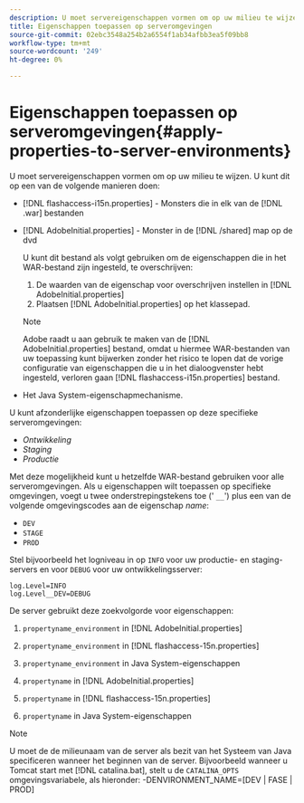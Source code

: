 ```yaml
---
description: U moet servereigenschappen vormen om op uw milieu te wijzen. U kunt dit op een van de volgende manieren doen
title: Eigenschappen toepassen op serveromgevingen
source-git-commit: 02ebc3548a254b2a6554f1ab34afbb3ea5f09bb8
workflow-type: tm+mt
source-wordcount: '249'
ht-degree: 0%

---
```


# Eigenschappen toepassen op serveromgevingen{#apply-properties-to-server-environments}

U moet servereigenschappen vormen om op uw milieu te wijzen. U kunt dit op een van de volgende manieren doen:

* [!DNL flashaccess-i15n.properties] - Monsters die in elk van de [!DNL .war] bestanden

* [!DNL AdobeInitial.properties] - Monster in de [!DNL /shared] map op de dvd

  U kunt dit bestand als volgt gebruiken om de eigenschappen die in het WAR-bestand zijn ingesteld, te overschrijven:

   1. De waarden van de eigenschap voor overschrijven instellen in [!DNL AdobeInitial.properties]
   1. Plaatsen [!DNL AdobeInitial.properties] op het klassepad.

  >[!NOTE]
  >
  >Adobe raadt u aan gebruik te maken van de [!DNL AdobeInitial.properties] bestand, omdat u hiermee WAR-bestanden van uw toepassing kunt bijwerken zonder het risico te lopen dat de vorige configuratie van eigenschappen die u in het dialoogvenster hebt ingesteld, verloren gaan [!DNL flashaccess-i15n.properties] bestand.

* Het Java System-eigenschapmechanisme.

U kunt afzonderlijke eigenschappen toepassen op deze specifieke serveromgevingen:

* *Ontwikkeling*
* *Staging*
* *Productie*

Met deze mogelijkheid kunt u hetzelfde WAR-bestand gebruiken voor alle serveromgevingen. Als u eigenschappen wilt toepassen op specifieke omgevingen, voegt u twee onderstrepingstekens toe (&#39; `__`&#39;) plus een van de volgende omgevingscodes aan de eigenschap *name*:

* `DEV`
* `STAGE`
* `PROD`

<!--<a id="example_A7A58E3EE8DA4114B4F7A9EEB69D50CA"></a>-->

Stel bijvoorbeeld het logniveau in op `INFO` voor uw productie- en staging-servers en voor `DEBUG` voor uw ontwikkelingsserver:

```
log.Level=INFO  
log.Level__DEV=DEBUG 
```

De server gebruikt deze zoekvolgorde voor eigenschappen:

1. `propertyname_environment` in [!DNL AdobeInitial.properties]

1. `propertyname_environment` in [!DNL flashaccess-15n.properties]

1. `propertyname_environment` in Java System-eigenschappen
1. `propertyname` in [!DNL AdobeInitial.properties]

1. `propertyname` in [!DNL flashaccess-15n.properties]

1. `propertyname` in Java System-eigenschappen

>[!NOTE]
>
>U moet de de milieunaam van de server als bezit van het Systeem van Java specificeren wanneer het beginnen van de server. Bijvoorbeeld wanneer u Tomcat start met [!DNL catalina.bat], stelt u de `CATALINA_OPTS` omgevingsvariabele, als hieronder:
>-DENVIRONMENT_NAME=[DEV | FASE | PROD]
